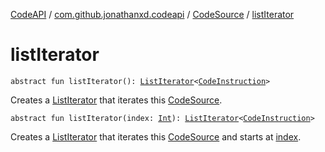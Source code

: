 [CodeAPI](../../index.md) / [com.github.jonathanxd.codeapi](../index.md) / [CodeSource](index.md) / [listIterator](.)

# listIterator

`abstract fun listIterator(): `[`ListIterator`](https://kotlinlang.org/api/latest/jvm/stdlib/kotlin.collections/-list-iterator/index.html)`<`[`CodeInstruction`](../-code-instruction.md)`>`

Creates a [ListIterator](https://kotlinlang.org/api/latest/jvm/stdlib/kotlin.collections/-list-iterator/index.html) that iterates this [CodeSource](index.md).

`abstract fun listIterator(index: `[`Int`](https://kotlinlang.org/api/latest/jvm/stdlib/kotlin/-int/index.html)`): `[`ListIterator`](https://kotlinlang.org/api/latest/jvm/stdlib/kotlin.collections/-list-iterator/index.html)`<`[`CodeInstruction`](../-code-instruction.md)`>`

Creates a [ListIterator](https://kotlinlang.org/api/latest/jvm/stdlib/kotlin.collections/-list-iterator/index.html) that iterates this [CodeSource](index.md) and starts at [index](list-iterator.md#com.github.jonathanxd.codeapi.CodeSource$listIterator(kotlin.Int)/index).

